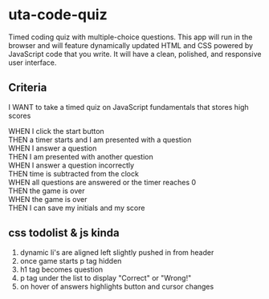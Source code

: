 # uta-code-quiz
Timed coding quiz with multiple-choice questions. This app will run in the browser and will feature dynamically updated HTML and CSS powered by JavaScript code that you write. It will have a clean, polished, and responsive user interface.




## Criteria
I WANT to take a timed quiz on JavaScript fundamentals that stores high scores  

WHEN I click the start button  
THEN a timer starts and I am presented with a question  
WHEN I answer a question  
THEN I am presented with another question  
WHEN I answer a question incorrectly  
THEN time is subtracted from the clock  
WHEN all questions are answered or the timer reaches 0  
THEN the game is over  
WHEN the game is over  
THEN I can save my initials and my score  

## css todolist & js kinda

1. dynamic li's are aligned left slightly pushed in from header  
2. once game starts p tag hidden  
3. h1 tag becomes question  
4. p tag under the list to display "Correct" or "Wrong!"  
5. on hover of answers highlights button and cursor changes  
